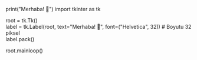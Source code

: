 print("Merhaba! 👋")
import tkinter as tk  

root = tk.Tk()  
label = tk.Label(root, text="Merhaba! 👋", font=("Helvetica", 32))  # Boyutu 32 piksel  
label.pack()  

root.mainloop()  

